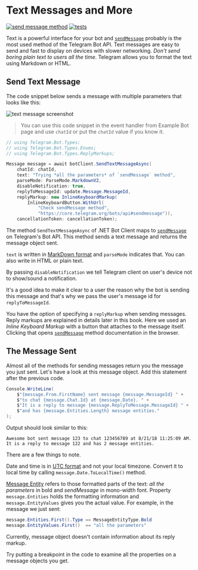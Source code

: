 # Text Messages and More

[![send message method](https://img.shields.io/badge/Bot_API_method-sendMessage-blue.svg?style=flat-square)](https://core.telegram.org/bots/api#sendmessage)
[![tests](https://img.shields.io/badge/Examples-Text_Messages-green.svg?style=flat-square)](https://github.com/TelegramBots/Telegram.Bot/blob/master/test/Telegram.Bot.Tests.Integ/Sending%20Messages/TextMessageTests.cs)

Text is a powerful interface for your bot and [`sendMessage`] probably is the most used method of the Telegram Bot API.
Text messages are easy to send and fast to display on devices with slower networking.
_Don't send boring plain text to users all the time_. Telegram allows you to format the text using Markdown or HTML.

## Send Text Message

The code snippet below sends a message with multiple parameters that looks like this:

![text message screenshot](../docs/shot-text_msg2.jpg)

> You can use this code snippet in the event handler from Example Bot page and use `chatId`
> or put the `chatId` value if you know it.

```c#
// using Telegram.Bot.Types;
// using Telegram.Bot.Types.Enums;
// using Telegram.Bot.Types.ReplyMarkups;

Message message = await botClient.SendTextMessageAsync(
    chatId: chatId,
    text: "Trying *all the parameters* of `sendMessage` method",
    parseMode: ParseMode.MarkdownV2,
    disableNotification: true,
    replyToMessageId: update.Message.MessageId,
    replyMarkup: new InlineKeyboardMarkup(
        InlineKeyboardButton.WithUrl(
            "Check sendMessage method",
            "https://core.telegram.org/bots/api#sendmessage")),
    cancellationToken: cancellationToken);
```

The method `SendTextMessageAsync` of .NET Bot Client maps to [`sendMessage`] on Telegram's Bot API. This method sends a
text message and returns the message object sent.

`text` is written in [MarkDown format] and `parseMode` indicates that. You can also write in HTML or plain text.

By passing `disableNotification` we tell Telegram client on user's device not to show/sound a notification.

It's a good idea to make it clear to a user the reason why the bot is sending this message and that's why we pass the user's
message id for `replyToMessageId`.

You have the option of specifying a `replyMarkup` when sending messages.
Reply markups are explained in details later in this book.
Here we used an _Inline Keyboard Markup_ with a button that attaches to the message itself. Clicking that opens
[`sendMessage`] method documentation in the browser.

## The Message Sent

Almost all of the methods for sending messages return you the message you just sent. Let's have a look at this
message object. Add this statement after the previous code.

```c#
Console.WriteLine(
    $"{message.From.FirstName} sent message {message.MessageId} " +
    $"to chat {message.Chat.Id} at {message.Date}. " +
    $"It is a reply to message {message.ReplyToMessage.MessageId} " +
    $"and has {message.Entities.Length} message entities."
);
```

Output should look similar to this:

```text
Awesome bot sent message 123 to chat 123456789 at 8/21/18 11:25:09 AM. It is a reply to message 122 and has 2 message entities.
```

There are a few things to note.

Date and time is in [UTC format] and not your local timezone.
Convert it to local time by calling `message.Date.ToLocalTime()` method.

[Message Entity] refers to those formatted parts of the text: _all the parameters_ in bold and
_sendMessage_ in mono-width font.
Property `message.Entities` holds the formatting information and `message.EntityValues` gives you the actual value.
For example, in the message we just sent:

```c#
message.Entities.First().Type == MessageEntityType.Bold
message.EntityValues.First()  == "all the parameters"
```

Currently, message object doesn't contain information about its reply markup.

Try putting a breakpoint in the code to examine all the properties on a message objects you get.

[`sendMessage`]: https://core.telegram.org/bots/api#sendmessage
[MarkDown format]: https://core.telegram.org/bots/api#markdown-style
[UTC format]: https://en.wikipedia.org/wiki/Coordinated_Universal_Time
[Message Entity]: https://core.telegram.org/bots/api#messageentity
